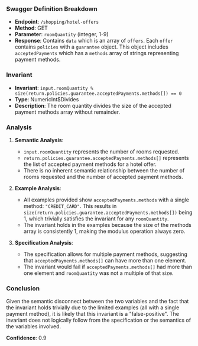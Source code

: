 ### Swagger Definition Breakdown

- **Endpoint**: `/shopping/hotel-offers`
- **Method**: GET
- **Parameter**: `roomQuantity` (integer, 1-9)
- **Response**: Contains `data` which is an array of `offers`. Each `offer` contains `policies` with a `guarantee` object. This object includes `acceptedPayments` which has a `methods` array of strings representing payment methods.

### Invariant

- **Invariant**: `input.roomQuantity % size(return.policies.guarantee.acceptedPayments.methods[]) == 0`
- **Type**: NumericInt$Divides
- **Description**: The room quantity divides the size of the accepted payment methods array without remainder.

### Analysis

1. **Semantic Analysis**:
   - `input.roomQuantity` represents the number of rooms requested.
   - `return.policies.guarantee.acceptedPayments.methods[]` represents the list of accepted payment methods for a hotel offer.
   - There is no inherent semantic relationship between the number of rooms requested and the number of accepted payment methods.

2. **Example Analysis**:
   - All examples provided show `acceptedPayments.methods` with a single method: `"CREDIT_CARD"`. This results in `size(return.policies.guarantee.acceptedPayments.methods[])` being 1, which trivially satisfies the invariant for any `roomQuantity`.
   - The invariant holds in the examples because the size of the methods array is consistently 1, making the modulus operation always zero.

3. **Specification Analysis**:
   - The specification allows for multiple payment methods, suggesting that `acceptedPayments.methods[]` can have more than one element.
   - The invariant would fail if `acceptedPayments.methods[]` had more than one element and `roomQuantity` was not a multiple of that size.

### Conclusion

Given the semantic disconnect between the two variables and the fact that the invariant holds trivially due to the limited examples (all with a single payment method), it is likely that this invariant is a "false-positive". The invariant does not logically follow from the specification or the semantics of the variables involved.

**Confidence**: 0.9
